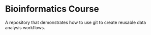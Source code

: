 # Bioinformatics Course

A repository that demonstrates how to use git to create reusable data analysis workflows.










